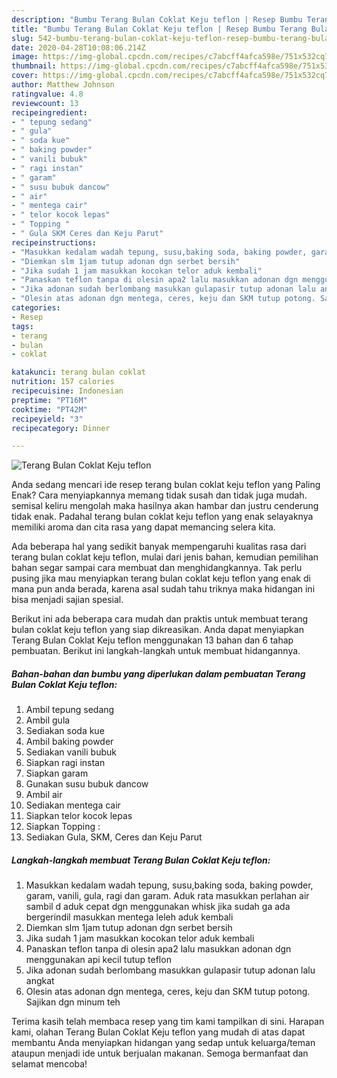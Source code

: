 ```yaml
---
description: "Bumbu Terang Bulan Coklat Keju teflon | Resep Bumbu Terang Bulan Coklat Keju teflon Yang Bisa Manjain Lidah"
title: "Bumbu Terang Bulan Coklat Keju teflon | Resep Bumbu Terang Bulan Coklat Keju teflon Yang Bisa Manjain Lidah"
slug: 542-bumbu-terang-bulan-coklat-keju-teflon-resep-bumbu-terang-bulan-coklat-keju-teflon-yang-bisa-manjain-lidah
date: 2020-04-28T10:08:06.214Z
image: https://img-global.cpcdn.com/recipes/c7abcff4afca598e/751x532cq70/terang-bulan-coklat-keju-teflon-foto-resep-utama.jpg
thumbnail: https://img-global.cpcdn.com/recipes/c7abcff4afca598e/751x532cq70/terang-bulan-coklat-keju-teflon-foto-resep-utama.jpg
cover: https://img-global.cpcdn.com/recipes/c7abcff4afca598e/751x532cq70/terang-bulan-coklat-keju-teflon-foto-resep-utama.jpg
author: Matthew Johnson
ratingvalue: 4.8
reviewcount: 13
recipeingredient:
- " tepung sedang"
- " gula"
- " soda kue"
- " baking powder"
- " vanili bubuk"
- " ragi instan"
- " garam"
- " susu bubuk dancow"
- " air"
- " mentega cair"
- " telor kocok lepas"
- " Topping "
- " Gula SKM Ceres dan Keju Parut"
recipeinstructions:
- "Masukkan kedalam wadah tepung, susu,baking soda, baking powder, garam, vanili, gula, ragi dan garam. Aduk rata masukkan perlahan air sambil d aduk cepat dgn menggunakan whisk jika sudah ga ada bergerindil masukkan mentega leleh aduk kembali"
- "Diemkan slm 1jam tutup adonan dgn serbet bersih"
- "Jika sudah 1 jam masukkan kocokan telor aduk kembali"
- "Panaskan teflon tanpa di olesin apa2 lalu masukkan adonan dgn menggunakan api kecil tutup teflon"
- "Jika adonan sudah berlombang masukkan gulapasir tutup adonan lalu angkat"
- "Olesin atas adonan dgn mentega, ceres, keju dan SKM tutup potong. Sajikan dgn minum teh"
categories:
- Resep
tags:
- terang
- bulan
- coklat

katakunci: terang bulan coklat 
nutrition: 157 calories
recipecuisine: Indonesian
preptime: "PT16M"
cooktime: "PT42M"
recipeyield: "3"
recipecategory: Dinner

---
```



![Terang Bulan Coklat Keju teflon](https://img-global.cpcdn.com/recipes/c7abcff4afca598e/751x532cq70/terang-bulan-coklat-keju-teflon-foto-resep-utama.jpg)

Anda sedang mencari ide resep terang bulan coklat keju teflon yang Paling Enak? Cara menyiapkannya memang tidak susah dan tidak juga mudah. semisal keliru mengolah maka hasilnya akan hambar dan justru cenderung tidak enak. Padahal terang bulan coklat keju teflon yang enak selayaknya memiliki aroma dan cita rasa yang dapat memancing selera kita.



Ada beberapa hal yang sedikit banyak mempengaruhi kualitas rasa dari terang bulan coklat keju teflon, mulai dari jenis bahan, kemudian pemilihan bahan segar sampai cara membuat dan menghidangkannya. Tak perlu pusing jika mau menyiapkan terang bulan coklat keju teflon yang enak di mana pun anda berada, karena asal sudah tahu triknya maka hidangan ini bisa menjadi sajian spesial.


Berikut ini ada beberapa cara mudah dan praktis untuk membuat terang bulan coklat keju teflon yang siap dikreasikan. Anda dapat menyiapkan Terang Bulan Coklat Keju teflon menggunakan 13 bahan dan 6 tahap pembuatan. Berikut ini langkah-langkah untuk membuat hidangannya.

<!--inarticleads1-->

##### Bahan-bahan dan bumbu yang diperlukan dalam pembuatan Terang Bulan Coklat Keju teflon:

1. Ambil  tepung sedang
1. Ambil  gula
1. Sediakan  soda kue
1. Ambil  baking powder
1. Sediakan  vanili bubuk
1. Siapkan  ragi instan
1. Siapkan  garam
1. Gunakan  susu bubuk dancow
1. Ambil  air
1. Sediakan  mentega cair
1. Siapkan  telor kocok lepas
1. Siapkan  Topping :
1. Sediakan  Gula, SKM, Ceres dan Keju Parut




<!--inarticleads2-->

##### Langkah-langkah membuat Terang Bulan Coklat Keju teflon:

1. Masukkan kedalam wadah tepung, susu,baking soda, baking powder, garam, vanili, gula, ragi dan garam. Aduk rata masukkan perlahan air sambil d aduk cepat dgn menggunakan whisk jika sudah ga ada bergerindil masukkan mentega leleh aduk kembali
1. Diemkan slm 1jam tutup adonan dgn serbet bersih
1. Jika sudah 1 jam masukkan kocokan telor aduk kembali
1. Panaskan teflon tanpa di olesin apa2 lalu masukkan adonan dgn menggunakan api kecil tutup teflon
1. Jika adonan sudah berlombang masukkan gulapasir tutup adonan lalu angkat
1. Olesin atas adonan dgn mentega, ceres, keju dan SKM tutup potong. Sajikan dgn minum teh




Terima kasih telah membaca resep yang tim kami tampilkan di sini. Harapan kami, olahan Terang Bulan Coklat Keju teflon yang mudah di atas dapat membantu Anda menyiapkan hidangan yang sedap untuk keluarga/teman ataupun menjadi ide untuk berjualan makanan. Semoga bermanfaat dan selamat mencoba!
